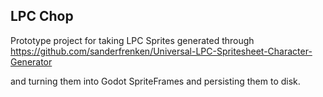 LPC Chop
--------

Prototype project for taking LPC Sprites generated through 
https://github.com/sanderfrenken/Universal-LPC-Spritesheet-Character-Generator

and turning them into Godot SpriteFrames and persisting them to disk.
